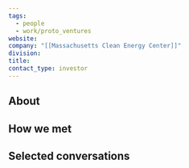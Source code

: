 ```yaml
---
tags:
  - people
  - work/proto_ventures
website: 
company: "[[Massachusetts Clean Energy Center]]"
division: 
title: 
contact_type: investor
---
```

## About


## How we met


## Selected conversations
